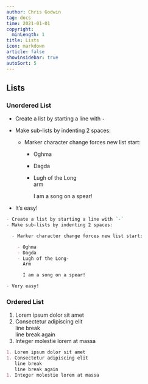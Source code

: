 ```yaml
---
author: Chris Godwin
tag: docs
time: 2021-01-01
copyright:
  minLength: 1
title: Lists
icon: markdown
article: false
showinsidebar: true
autoSort: 5
---
```


## Lists

### Unordered List

- Create a list by starting a line with `-`
- Make sub-lists by indenting 2 spaces:

  - Marker character change forces new list start:

    - Oghma
    - Dagda
    - Lugh of the Long  
      arm

      I am a song on a spear!

- It’s easy!

```md
- Create a list by starting a line with `-`
- Make sub-lists by indenting 2 spaces:

  - Marker character change forces new list start:

    - Oghma
    - Dagda
    - Lugh of the Long-  
      Arm

      I am a song on a spear!

- Very easy!
```

### Ordered List

1. Lorem ipsum dolor sit amet
1. Consectetur adipiscing elit  
   line break  
   line break again
1. Integer molestie lorem at massa

```md
1. Lorem ipsum dolor sit amet
1. Consectetur adipiscing elit  
   line break  
   line break again
1. Integer molestie lorem at massa
```